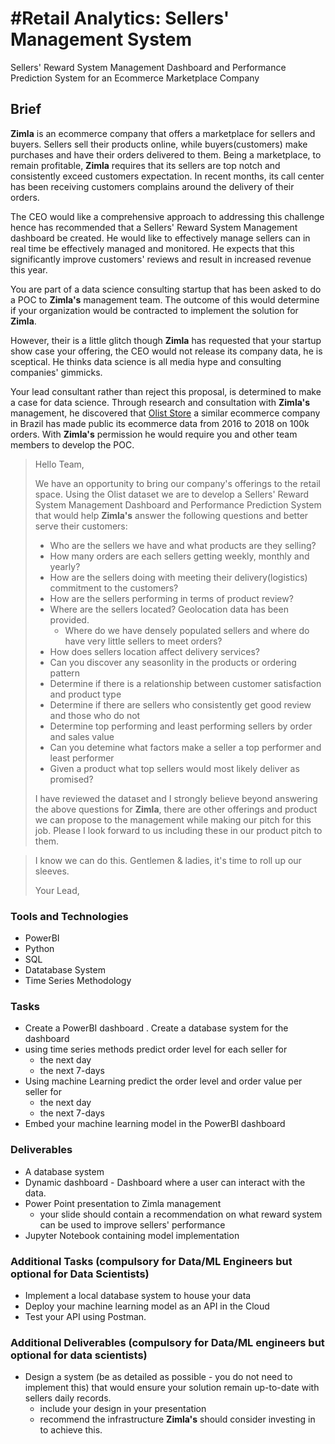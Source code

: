 # #Retail Analytics: Sellers' Management System
Sellers' Reward System Management Dashboard and Performance Prediction System for an Ecommerce Marketplace Company

## Brief
<strong>Zimla</strong> is an ecommerce company that offers a marketplace for sellers and buyers.  Sellers sell their products online, while buyers(customers) make purchases and have their orders delivered to them. Being a marketplace, to remain profitable, <strong>Zimla</strong> requires that its sellers are top notch and consistently exceed customers expectation. In recent months, its  call center has  been receiving customers complains around the delivery of their orders. 

The CEO would like a comprehensive approach to addressing this challenge hence has recommended that a Sellers' Reward System Management dashboard be created.  He would like  to effectively manage sellers can in real time be effectively managed and monitored. He expects that this significantly improve customers' reviews and result in increased revenue this  year.

You are part of a data science consulting startup that  has been  asked to do a POC to <strong>Zimla's</strong> management team. The outcome of this would determine if your organization would be contracted to implement  the solution for <strong>Zimla</strong>. 

However, their is a little glitch though <strong>Zimla</strong> has  requested that your startup show case your offering, the CEO would not release its company data, he is sceptical. He thinks data science is all media hype and consulting companies' gimmicks.

Your lead consultant rather than reject this proposal, is determined to make a case for data science.  Through research and consultation with  <strong>Zimla's</strong>  management, he discovered that [Olist Store](https://olist.com/) a similar ecommerce company in Brazil  has made public its ecommerce data from 2016 to 2018 on  100k orders.  With <strong>Zimla's</strong>  permission he would require you and other team members to develop the POC.

> Hello Team,
> 
> We have an opportunity to bring our company's offerings to the retail space. Using the Olist dataset we are to develop a Sellers' Reward System Management Dashboard and Performance Prediction System that would help <strong>Zimla's</strong>  answer the following questions and better serve their customers:
>
> - Who are the sellers we have and what products are they selling?
> - How many orders are each sellers getting weekly, monthly and yearly?
> - How are the sellers doing with meeting their delivery(logistics) commitment to the customers?
> - How are the sellers performing in terms of product review?
> - Where are the sellers located?  Geolocation data has been provided.
>   - Where do we have densely populated sellers and where do have very little sellers to meet orders?
> - How does sellers location affect delivery services?
> - Can you discover any seasonlity in the products or ordering pattern 
> - Determine if there is a relationship between customer satisfaction and product type
> - Determine if there are sellers who consistently get good review and those who do not
> - Determine top performing and least performing sellers by order and sales value
> - Can you detemine what factors make a seller a top performer and least performer
> - Given a product what top sellers would  most likely deliver as promised?
>
> I have reviewed the dataset and I strongly believe beyond answering the above questions  for <strong>Zimla</strong>, there are other offerings and product we can propose to the management while making our pitch for this job.  Please I look forward to us including these in our product pitch to them.  

> I know we can do this. Gentlemen & ladies, it's time to roll up our sleeves. 
>
> Your Lead,

### Tools and Technologies
- PowerBI
- Python
- SQL
- Datatabase System 
- Time Series Methodology

### Tasks
- Create a PowerBI dashboard 
. Create a database system  for the dashboard
- using time series methods predict  order level for each seller for 
  - the next day
  - the next 7-days 
- Using machine Learning  predict the order level and order value per seller for 
  - the next day
  - the next 7-days 
- Embed your machine learning model in the PowerBI dashboard

### Deliverables
- A  database system
- Dynamic dashboard - Dashboard where a user can interact with the data.
- Power Point presentation to Zimla management
  - your slide should contain a recommendation on what reward system can be used to improve sellers' performance
- Jupyter Notebook containing model implementation

### Additional Tasks (compulsory for Data/ML Engineers but optional for Data Scientists)

- Implement a local database system to house your data 
- Deploy your machine learning model as an API in the Cloud
- Test your API using Postman.


### Additional Deliverables (compulsory for Data/ML engineers but optional for data scientists)
- Design a system (be as detailed as possible - you do not need to implement this) that would ensure your solution remain up-to-date with sellers daily records.
  - include your design in your presentation 
  - recommend the infrastructure <strong>Zimla's</strong>  should consider investing in to achieve this.



